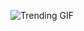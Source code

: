 
<!-- GIF_SECTION -->
![Trending GIF](https://media4.giphy.com/media/v1.Y2lkPThiYjIxNzcyd211dHlubDdpMzN5ZDQyc202M2xuY2RlaW03aDh6dmlzNmdmb3kwMSZlcD12MV9naWZzX3NlYXJjaCZjdD1n/WQxhrCs2cHuyA/giphy.gif)
<!-- END_GIF_SECTION -->
